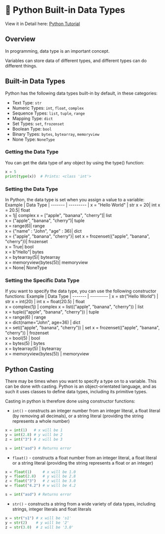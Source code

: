 
# 📌 Python Built-in Data Types

View it in Detail here: [Python Tutorial](https://www.w3schools.com/python/default.asp)

## Overview
In programming, data type is an important concept.

Variables can store data of different types, and different types can do different things.

## Built-in Data Types
Python has the following data types built-in by default, in these categories:
- Text Type:	`str`
- Numeric Types:	`int`, `float`, `complex`
- Sequence Types:	`list`, `tuple`, `range`
- Mapping Type:	`dict`
- Set Types:	`set`, `frozenset`
- Boolean Type:	`bool`
- Binary Types:	`bytes`, `bytearray`, `memoryview`
- None Type:	`NoneType`

### Getting the Data Type
You can get the data type of any object by using the type() function:
```python
x = 5
print(type(x))  # Prints: <class 'int'>
```

### Setting the Data Type
In Python, the data type is set when you assign a value to a variable:
Example | Data Type |
------- | --------- |
x = "Hello World" |	str	
x = 20|	int	
x = 20.5|	float	
x = 1j|	complex	
x = ["apple", "banana", "cherry"]|	list	
x = ("apple", "banana", "cherry")|	tuple	
x = range(6)|	range	
x = {"name" : "John", "age" : 36}|	dict	
x = {"apple", "banana", "cherry"}|	set	
x = frozenset({"apple", "banana", "cherry"})|	frozenset	
x = True|	bool	
x = b"Hello"|	bytes	
x = bytearray(5)|	bytearray	
x = memoryview(bytes(5))|	memoryview	
x = None|	NoneType

### Setting the Specific Data Type
If you want to specify the data type, you can use the following constructor functions:
Example | Data Type |
------- | --------- |
x = str("Hello World") |	str	
x = int(20) |	int	
x = float(20.5) |	float	
x = complex(1j) |	complex	
x = list(("apple", "banana", "cherry")) |	list	
x = tuple(("apple", "banana", "cherry")) |	tuple	
x = range(6) |	range	
x = dict(name="John", age=36) |	dict	
x = set(("apple", "banana", "cherry")) |	set	
x = frozenset(("apple", "banana", "cherry")) |	frozenset	
x = bool(5) |	bool	
x = bytes(5) |	bytes	
x = bytearray(5) |	bytearray	
x = memoryview(bytes(5)) |	memoryview

## Python Casting
There may be times when you want to specify a type on to a variable. This can be done with casting. Python is an object-orientated language, and as such it uses classes to define data types, including its primitive types.

Casting in python is therefore done using constructor functions:

- `int()` - constructs an integer number from an integer literal, a float literal (by removing all decimals), or a string literal (providing the string represents a whole number)
```python
x = int(1)   # x will be 1
y = int(2.8) # y will be 2
z = int("3") # z will be 3

s = int("asd") # Returns error
```
- `float()` - constructs a float number from an integer literal, a float literal or a string literal (providing the string represents a float or an integer)
```python
x = float(1)     # x will be 1.0
y = float(2.8)   # y will be 2.8
z = float("3")   # z will be 3.0
w = float("4.2") # w will be 4.2

s = int("asd") # Returns error
```
- `str()` - constructs a string from a wide variety of data types, including strings, integer literals and float literals
```python
x = str("s1") # x will be 's1'
y = str(2)    # y will be '2'
z = str(3.0)  # z will be '3.0'
```